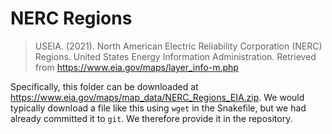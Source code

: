 # NERC Regions

> USEIA. (2021). North American Electric Reliability Corporation (NERC) Regions. United States Energy Information Administration. Retrieved from https://www.eia.gov/maps/layer_info-m.php

Specifically, this folder can be downloaded at https://www.eia.gov/maps/map_data/NERC_Regions_EIA.zip.
We would typically download a file like this using `wget` in the Snakefile, but we had already committed it to `git`.
We therefore provide it in the repository.
